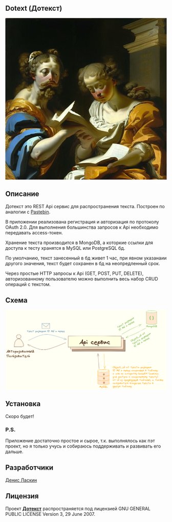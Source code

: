 ## Dotext (Дотекст)

<p align="center">
      <img src="https://github.com/DlasWEB/dotext/blob/master/img_for_readme/01.png" alt="Дотекст">
</p>

## Описание

Дотекст это REST Api сервис для распространения текста. Построен по аналогии с [Pastebin](https://pastebin.com/). 

В приложении реализована регистрация и авторизация по протоколу OAuth 2.0. Для выполнения большинства запросов к Api необходимо передавать access-токен.

Хранение текста производится в MongoDB, а которкие ссылки для доступа к тесту хранятся в MySQL или PostgreSQL бд.

По умолчанию, текст занесенный в бд живет 1 час, при явном указанаии другого значения, текст будет сохранен в бд на неопредленный срок.

Через простые HTTP запросы к Api (GET, POST, PUT, DELETE), авторизованному пользователю можно выполнить весь набор CRUD операций с текстом.


## Схема

<p align="center">
      <img src="https://github.com/DlasWEB/dotext/blob/master/img_for_readme/scheme.png" alt="Схема приложения">
</p>

## Установка

Скоро будет!

[//]: # (Для развертывания приложения необходим `docker` и два образа: `kubyshka` и `БД &#40;Mysql или PostreSql&#41;`. Приложение можно развернуть локально или на сервере.)

[//]: # (Для разворачивания приложения нужно выполнить следующие шаги &#40;**инструкция на примере Debian подобных систем**&#41;:)

[//]: # (1. Качаем образы с:<br/>)

[//]: # (    - `mysql сервером` &#40;если у вас его нет&#41; командой:)

[//]: # (        ```shell script)

[//]: # (        $ docker pull mysql)

[//]: # (        ```)

[//]: # (    - `kubyshka` командой:)

[//]: # (        ```shell script)

[//]: # (        $ docker pull mrdlas/kubyshka:kubyshka)

[//]: # (        ```)

[//]: # (2. Проверяем)

[//]: # (     ```shell script)

[//]: # (     $ docker images)

[//]: # (     ``` )

[//]: # (   если все ок, то вы увидите образы `mrdlas/kubyshka` и `mysql` &#40;возможно будут и другие, если они есть у вас на машине&#41;)

[//]: # (3. Создаем сеть для контакта между контейнером с БД и контейнером с Kubyshka)

[//]: # (     ```shell script)

[//]: # (     $ docker network create kubyshka-net)

[//]: # (     ```)

[//]: # (4. Поднимаем контейнеры с:)

[//]: # (    - mysql)

[//]: # (        ```shell script)

[//]: # (        $ sudo docker run --restart=unless-stopped -dit --net kubyshka-net -p 3307:3306 --name mysqldb_kubyshka -e MYSQL_ROOT_PASSWORD=root -e MYSQL_DATABASE=kubyshka_db -v kubyshka_storage:/var/lib/mysql mysql)

[//]: # (        ```)

[//]: # (    - kubyshka)

[//]: # (        ```shell script)

[//]: # (        $ docker run --restart=unless-stopped -dit -p 9090:8080 --name my-kubyshka --net kubyshka-net -e MYSQL_HOST=mysqldb_kubyshka -e MYSQL_USER=root -e MYSQL_PASSWORD=root -e MYSQL_PORT=3306 mrdlas/kubyshka:kubyshka        )

[//]: # (        ```)

[//]: # (      Название бд, название контейнеров, пароль root пользователя в бд и порты можно ставить свои. Главное чтобы все согласовывалось.)

[//]: # (5. Проверяем успешность подключения)

[//]: # (    ```shell script)

[//]: # (   $ docker container inspect mysqldb_kubyshka )

[//]: # (    ```)

[//]: # (   если все ок, то в разделе Networks вы увидите сеть `kubyshka-net`)

[//]: # (    ```shell script)

[//]: # (   $ docker container inspect ID_контейнера_с_кубышкой)

[//]: # (    ``` )

[//]: # (   узнать ID контейнера можно командой)

[//]: # (   ```shell script)

[//]: # (   $ docker ps )

[//]: # (   ```)

[//]: # (   если все ок, то в разделе Networks вы увидите сеть `kubyshka-net`.)

[//]: # ()
[//]: # (   ### Готово!)

[//]: # ()
[//]: # (   В браузере проходим по адресу 'localhost:9090/' и вы уведите рабочее приложение &#40;если устанавливали на сервере, то вместо localhost вбивайте его ip&#41;)

[//]: # ()
[//]: # (   <img src="https://github.com/DlasWEB/kubyshka/blob/master/img_for_readme/1.png" alt="Главная страница">)

[//]: # ()
[//]: # (   ### Далее:)

[//]: # (    1. Регистрируйте пользователя)

[//]: # (    2. Логинтесь)

[//]: # (    3. Добавляйте валюту в требуемом формате)

[//]: # (    4. Добавляйте типы сбережений)

[//]: # (    5. Добавляйте сбережения.)

[//]: # (    6. Смотрите срезы.)

   ### P.S.

   Приложение достаточно простое и сырое, т.к. выполнялось как пэт проект, но я только учусь и собираюсь поддерживать и развивать его дальше.

   ## Разработчики

   [Денис Ласкин](https://github.com/DlasWEB)

   ## Лицензия

   Проект **[Дотекст](https://github.com/DlasWEB/dotext)** распространяется под лицензией GNU GENERAL PUBLIC LICENSE Version 3, 29 June 2007.
